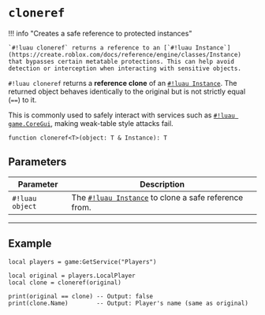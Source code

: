 # `cloneref`

!!! info "Creates a safe reference to protected instances"

    `#!luau cloneref` returns a reference to an [`#!luau Instance`](https://create.roblox.com/docs/reference/engine/classes/Instance) that bypasses certain metatable protections. This can help avoid detection or interception when interacting with sensitive objects.

`#!luau cloneref` returns a **reference clone** of an [`#!luau Instance`](https://create.roblox.com/docs/reference/engine/classes/Instance). The returned object behaves identically to the original but is not strictly equal (`==`) to it.

This is commonly used to safely interact with services such as [`#!luau game.CoreGui`](https://create.roblox.com/docs/reference/engine/classes/Players#LocalPlayer), making weak-table style attacks fail.

```luau
function cloneref<T>(object: T & Instance): T
```

## Parameters

| Parameter     | Description                                       |
|---------------|---------------------------------------------------|
| `#!luau object` | The [`#!luau Instance`](https://create.roblox.com/docs/reference/engine/classes/Instance) to clone a safe reference from. |

---

## Example

```luau title="Cloning a safe reference to LocalPlayer" linenums="1"
local players = game:GetService("Players")

local original = players.LocalPlayer
local clone = cloneref(original)

print(original == clone) -- Output: false
print(clone.Name)        -- Output: Player's name (same as original)
```
